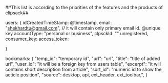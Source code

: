 ##This list is according to the priorities of the features and the products of clipsack##

users: 
{
    idCreatedTimeStamp: @timestamp,
    email: "shekhardtu@gmail.com", // it will contain only primary email id. @unique key
    accountType: "personal or business",
    clpsckId: "" unregistered,
    consumer_key: 
    access_token:
    
}

bookmarks: 
{
    "temp_id": "temporary id",
    "url": "url",
    "title": "title of added url",
    "user_id": "it will be a foreign key from users table",
    "excerpt": "it will contains short description from article",
    "sort_id": "numeric id to show the acticle position",
    "source": desktop, api, ext_header, ext_toolbar,",
}


